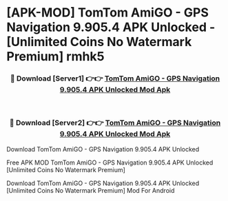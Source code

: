 # [APK-MOD] TomTom AmiGO - GPS Navigation 9.905.4 APK Unlocked - [Unlimited Coins No Watermark Premium] rmhk5



<div align="center">
<h3>🔴 Download [Server1] 👉👉 <a href="https://momento.my/?title=TomTom_AmiGO_-_GPS_Navigation_9.905.4_APK_Unlocked">TomTom AmiGO - GPS Navigation 9.905.4 APK Unlocked Mod Apk</a></h3><br>

<h3>🔴 Download [Server2] 👉👉 <a href="https://momento.my/?title=TomTom_AmiGO_-_GPS_Navigation_9.905.4_APK_Unlocked">TomTom AmiGO - GPS Navigation 9.905.4 APK Unlocked Mod Apk</a></h3>
</div>



Download TomTom AmiGO - GPS Navigation 9.905.4 APK Unlocked 

Free APK MOD TomTom AmiGO - GPS Navigation 9.905.4 APK Unlocked [Unlimited Coins No Watermark Premium]

Download TomTom AmiGO - GPS Navigation 9.905.4 APK Unlocked [Unlimited Coins No Watermark Premium] Mod For Android
